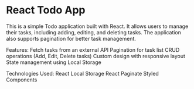 # React Todo App

This is a simple Todo application built with React. It allows users to manage their tasks, including adding, editing, and deleting tasks. The application also supports pagination for better task management.

Features:
Fetch tasks from an external API
Pagination for task list
CRUD operations (Add, Edit, Delete tasks)
Custom design with responsive layout
State management using Local Storage

Technologies Used:
React
Local Storage
React Paginate
Styled Components
